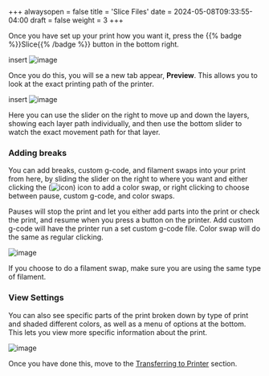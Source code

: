 +++
alwaysopen = false
title = 'Slice Files'
date = 2024-05-08T09:33:55-04:00
draft = false
weight = 3
+++

Once you have set up your print how you want it, press the {{% badge %}}Slice{{% /badge %}} button in the bottom right.

insert ![image](/images/98.PNG)

Once you do this, you will se a new tab appear, **Preview**. This allows you to look at the exact printing path of the printer.

insert ![image](/images/99.PNG)

Here you can use the slider on the right to move up and down the layers, showing each layer path individually, and then use the bottom slider to watch the exact movement path for that layer.

### Adding breaks

You can add breaks, custom g-code, and filament swaps into your print from here, by sliding the slider on the right to where you want and either clicking the (![icon](/images/100.PNG)) icon to add a color swap, or right clicking to choose between pause, custom g-code, and color swaps. 

Pauses will stop the print and let you either add parts into the print or check the print, and resume when you press a button on the printer. Add custom g-code will have the printer run a set custom g-code file. Color swap will do the same as regular clicking. 

![image](/images/101.PNG)

If you choose to do a filament swap, make sure you are using the same type of filament.

### View Settings

You can also see specific parts of the print broken down by type of print and shaded different colors, as well as a menu of options at the bottom. This lets you view more specific information about the print.

![image](/images/102.PNG)

Once you have done this, move to the [Transferring to Printer](https://cid.friendscentral.org/3dprinters/prusamark4/transferringtoprinter/index.html) section.
